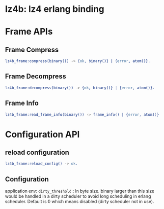 # lz4b: lz4 erlang binding

# Frame APIs

## Frame Compress

``` erlang
lz4b_frame:compress(binary()) -> {ok, binary()} | {error, atom()}.
```

## Frame Decompress
``` erlang
lz4b_frame:decompress(binary()) -> {ok, binary()} | {error, atom()}.
```

## Frame Info
``` erlang
lz4b_frame:read_frame_info(binary()) -> frame_info() | {error, atom()}.
```

# Configuration API

## reload configuration

``` erlang
lz4b_frame:reload_config() -> ok.
```

## Configuration
application env:
`dirty_threshold` : In byte size. binary larger than this size would be handled in a dirty scheduler to avoid long scheduling in erlang scheduler. Default is 0 which means disabled (dirty scheduler not in use).
